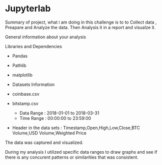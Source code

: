 # Jupyterlab

Summary of project, what i am doing in this challenge is to to Collect data , Preapare and Analyze the data. Then Analysis it in a report and visualze it.

General information about your analysis

Libraries and Dependencies 
- Pandas
- Pathlib
- matplotlib

- Datasets Information
- coinbase.csv
- bitstamp.csv
  - Data Range : 2018-01-01 to 2018-03-31
  - Time Range : 00:00:00 to 23:59:00
- Header in the data sets : Timestamp,Open,High,Low,Close,BTC Volume,USD Volume,Weighted Price

The data was captured and visualized. 


During my analysis I utilized specific data ranges to draw graphs and see if there is any concurent patterns or similarities that was consistent. 


